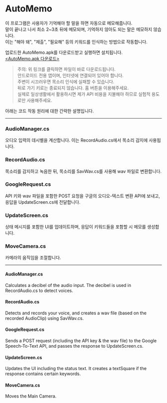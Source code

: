 # AutoMemo
이 프로그램은 사용자가 기억해야 할 말을 하면 자동으로 메모해줍니다.   
말이 끝나고 나서 최소 2~3초 뒤에 메모되며, 기억하지 않아도 되는 말은 메모하지 않습니다.   
이는 "해야 돼", "제출", "필요해" 등의 키워드를 인식하는 방법으로 작동합니다.   
   
업로드한 AutoMemo.apk를 다운로드받고 실행하면 설치됩니다.   
[<AutoMemo.apk 다운로드>](https://github.com/Ryansmg/AutoMemo/raw/master/AutoMemo.apk)
> 주의: 위 링크를 클릭하면 파일이 바로 다운로드됩니다.   
> 안드로이드 전용 앱이며, 인터넷에 연결되어 있어야 합니다.   
> 주변이 시끄러우면 목소리 인식에 실패할 수 있습니다.   
> 뒤로 가기 키로는 종료되지 않습니다. 홈 버튼을 이용해주세요.   
> 실제로 일상생활에서 활용하시면 제가 API 비용을 지불해야 하므로 실험적 용도로만 사용해주세요.   
   
아래는 코드 작동 원리에 대한 간략한 설명입니다.

*****

### AudioManager.cs
오디오 입력의 데시벨을 계산합니다. 이는 RecordAudio.cs에서 목소리 감지에 사용됩니다.
### RecordAudio.cs
목소리를 감지하고 녹음한 뒤, 목소리를 SavWav.cs를 사용해 wav 파일로 변환합니다. 
### GoogleRequest.cs
API 키와 wav 파일을 포함한 POST 요청을 구글의 오디오-텍스트 변환 API에 보내고, 응답을 UpdateScreen.cs에 전달합니다.
### UpdateScreen.cs
상태 메시지를 포함한 UI를 업데이트하며, 응답이 키워드들을 포함할 시 메모를 생성합니다. 
### MoveCamera.cs
카메라의 움직임을 조절합니다.

*****

#### AudioManager.cs
Calculates a decibel of the audio input. The decibel is used in RecordAudio.cs to detect voices.
#### RecordAudio.cs
Detects and records your voice, and creates a wav file (based on the recorded AudioClip) using SavWav.cs.
#### GoogleRequest.cs
Sends a POST request (including the API key & the wav file) to the Google Speech-To-Text API, and passes the response to UpdateScreen.cs.
#### UpdateScreen.cs
Updates the UI including the status text.
It creates a textSquare if the response contains certain keywords.
#### MoveCamera.cs
Moves the Main Camera.
